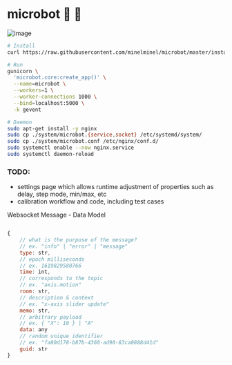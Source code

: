 # microbot 🎤 🤖

![image](https://user-images.githubusercontent.com/46664545/116843996-bc32bb80-abaf-11eb-8d7a-95d01616ffaa.png)

```bash
# Install
curl https://raw.githubusercontent.com/minelminel/microbot/master/install.sh | bash

# Run
gunicorn \
  'microbot.core:create_app()' \
  --name=microbot \
  --workers=1 \
  --worker-connections 1000 \
  --bind=localhost:5000 \
  -k gevent
```

```bash
# Daemon
sudo apt-get install -y nginx
sudo cp ./system/microbot.{service,socket} /etc/systemd/system/
sudo cp ./system/microbot.conf /etc/nginx/conf.d/
sudo systemctl enable --now nginx.service
sudo systemctl daemon-reload
```


### TODO:
- settings page which allows runtime adjustment of properties such as delay, step mode, min/max, etc
- calibration workflow and code, including test cases


Websocket Message - Data Model

```js

{
    // what is the purpose of the message?
    // ex. "info" | "error" | "message"
    type: str,
    // epoch milliseconds
    // ex. 1619829580766
    time: int,
    // corresponds to the topic
    // ex. "axis.motion"
    room: str,
    // description & context
    // ex. "x-axis slider update"
    memo: str,
    // arbitrary payload
    // ex. { "X": 10 } | "A"
    data: any
    // random unique identifier
    // ex. "fa80d178-b87b-4360-ad90-83ca0888d41d"
    guid: str
}
```
